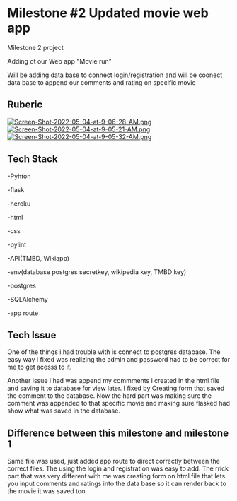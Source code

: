 
# Milestone #2 Updated movie web app
Milestone 2 project

Adding ot our Web app "Movie run"

Will be adding data base to connect login/registration and will be coonect data base to append our comments and rating on specific movie


## Ruberic

[![Screen-Shot-2022-05-04-at-9-06-28-AM.png](https://i.postimg.cc/tTSSb9w0/Screen-Shot-2022-05-04-at-9-06-28-AM.png)](https://postimg.cc/CB8HHpwJ)
[![Screen-Shot-2022-05-04-at-9-05-21-AM.png](https://i.postimg.cc/B6kzDqgT/Screen-Shot-2022-05-04-at-9-05-21-AM.png)](https://postimg.cc/MM0tJJgH)
[![Screen-Shot-2022-05-04-at-9-05-32-AM.png](https://i.postimg.cc/fRCgC7CT/Screen-Shot-2022-05-04-at-9-05-32-AM.png)](https://postimg.cc/yDJPYZ2w)


## Tech Stack

-Pyhton

-flask

-heroku

-html

-css

-pylint

-API(TMBD, Wikiapp)

-env(database postgres secretkey, wikipedia key, TMBD key)

-postgres

-SQLAlchemy

-app route


## Tech Issue

One of the things i had trouble with is connect to postgres database. The easy way i fixed was realizing the admin and password had to be correct for me to get acesss to it. 

Another issue i had was append my commments i created in the html file and saving it to database for view later. I fixed by Creating form that saved the comment to the database. Now the hard part was making sure the comment was appended to that specific movie and making sure flasked had show what was saved in the database.


## Difference between this milestone and milestone 1

Same file was used, just added app route to  direct correctly between the correct files. The using the login and registration was easy to add. The rrick part that was very different with me was creating form on html file that lets you input comments and ratings into the data base so it can render back to the movie it was saved too.